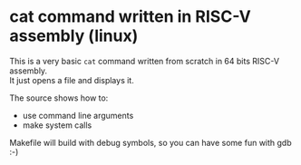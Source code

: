 # cat command written in RISC-V assembly (linux)

This is a very basic ```cat``` command written from scratch in 64 bits RISC-V assembly.  
It just opens a file and displays it.

The source shows how to:
- use command line arguments
- make system calls

Makefile will build with debug symbols, so you can have some fun with gdb :-)
